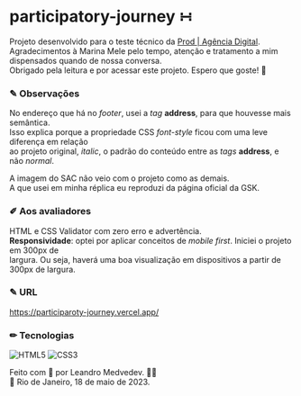 # participatory-journey ∺

Projeto desenvolvido para o teste técnico da [Prod | Agência Digital](https://www.prod.ag/).  
Agradecimentos à Marina Mele pelo tempo, atenção e tratamento a mim dispensados quando de nossa conversa.  
Obrigado pela leitura e por acessar este projeto. Espero que goste! 🙂 

### ✎ Observações
No endereço que há no *footer*, usei a *tag* **address**, para que houvesse mais semântica.  
Isso explica porque a propriedade CSS *font-style* ficou com uma leve diferença em relação  
ao projeto original, *italic*, o padrão do conteúdo entre as *tags* **address**, e não *normal*.

A imagem do SAC não veio com o projeto como as demais.   
A que usei em minha réplica eu reproduzi da página oficial da GSK.

### ✐ Aos avaliadores

HTML e CSS Validator com zero erro e advertência.  
**Responsividade**: optei por aplicar conceitos de *mobile first*. Iniciei o projeto em 300px de  
largura. Ou seja, haverá uma boa visualização em dispositivos a partir de 300px de largura.


### ✎ URL  
https://participaroty-journey.vercel.app/  

### ✏ Tecnologias  
![HTML5](https://img.shields.io/badge/html5-%23E34F26.svg?style=plastic&logo=html5&logoColor=white) ![CSS3](https://img.shields.io/badge/css3-%231572B6.svg?style=plastic&logo=css3&logoColor=white)  

Feito com 💝 por Leandro Medvedev. 🙋🏽  
🌆 Rio de Janeiro, 18 de maio de 2023.
